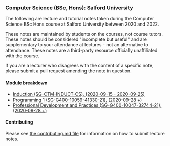 ### Computer Science (BSc, Hons): Salford University

The following are lecture and tutorial notes taken during the Computer Science BSc Hons course at Salford University between 2020 and 2022.

These notes are maintained by students on the courses, not course tutors. These notes should be considered "incomplete but useful" and are supplementary to your attendance at lectures - not an alternative to attendance. These notes are a third-party resource officially unaffiliated with the course.

If you are a lecturer who disagrees with the content of a specific note, please submit a pull request amending the note in question.

#### Module breakdown

* [Induction (SG-CTM-INDUCT-CS), (2020-09-15 - 2020-09-25)](https://github.com/SalfordShane/SalfordUniversityLectureNotes-CS-BSC-Hons/tree/master/Induction%20(SG-CTM-INDUCT-CS))  
* [Programming 1 (SG-G400-10059-41330-21), (2020-09-28 +)](https://github.com/SalfordShane/SalfordUniversityLectureNotes-CS-BSC-Hons/tree/master/Programming%201%20(SG-G400-10059-41330-21))  
* [Professional Development and Practices (SG-G400-10047-32744-21), (2020-09-28 +)](https://github.com/SalfordShane/SalfordUniversityLectureNotes-CS-BSC-Hons/tree/master/Professional%20Development%20and%20Practices%20(SG-G400-10047-32744-21))

#### Contributing

Please see [the contributing.md file](contributing.md) for information on how to submit lecture notes.
